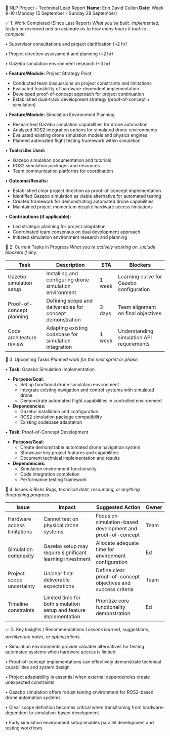 📝 NLP Project – Technical Lead Report
**Name:** Erin David Cullen
**Date:** Week 9-10 (Monday 15 September - Sunday 28 September)

✅ 1. Work Completed (Since Last Report)
_What you've built, implemented, tested or reviewed and an estimate as to how many hours it took to complete_

• Supervisor consultations and project clarification (~2 hr)

• Project direction assessment and planning (~2 hr)

• Gazebo simulation environment research (~3 hr)

• **Feature/Module:** Project Strategy Pivot
  - Conducted team discussions on project constraints and limitations
  - Evaluated feasibility of hardware-dependent implementation
  - Developed proof-of-concept approach for project continuation
  - Established dual-track development strategy (proof-of-concept + simulation)

• **Feature/Module:** Simulation Environment Planning
  - Researched Gazebo simulation capabilities for drone automation
  - Analyzed ROS2 integration options for simulated drone environments
  - Evaluated existing drone simulation models and physics engines
  - Planned automated flight testing framework within simulation

• **Tools/Libs Used:**
  - Gazebo simulation documentation and tutorials
  - ROS2 simulation packages and resources
  - Team communication platforms for coordination

• **Outcome/Results:**
  - Established clear project direction as proof-of-concept implementation
  - Identified Gazebo simulation as viable alternative for automated testing
  - Created framework for demonstrating automated drone capabilities
  - Maintained project momentum despite hardware access limitations

• **Contributions (if applicable):**
  - Led strategic planning for project adaptation
  - Coordinated team consensus on dual development approach
  - Initiated simulation environment research and planning

📌 2. Current Tasks in Progress
_What you're actively working on. Include blockers if any._

| Task | Description | ETA | Blockers |
|------|-------------|-----|----------|
| Gazebo simulation setup | Installing and configuring drone simulation environment | 1 week | Learning curve for Gazebo configuration |
| Proof-of-concept planning | Defining scope and deliverables for concept demonstration | 3 days | Team alignment on final objectives |
| Code architecture review | Adapting existing codebase for simulation integration | 1 week | Understanding simulation API requirements |

📅 3. Upcoming Tasks
_Planned work for the next sprint or phase._

• **Task:** Gazebo Simulation Implementation
  - **Purpose/Goal:**
    - Set up functional drone simulation environment
    - Integrate existing navigation and control systems with simulated drone
    - Demonstrate automated flight capabilities in controlled environment
  - **Dependencies:**
    - Gazebo installation and configuration
    - ROS2 simulation package compatibility
    - Existing codebase adaptation

• **Task:** Proof-of-Concept Development
  - **Purpose/Goal:**
    - Create demonstrable automated drone navigation system
    - Showcase key project features and capabilities
    - Document technical implementation and results
  - **Dependencies:**
    - Simulation environment functionality
    - Code integration completion
    - Performance testing framework

🚨 4. Issues & Risks
_Bugs, technical debt, resourcing, or anything threatening progress._

| Issue | Impact | Suggested Action | Owner |
|-------|--------|------------------|-------|
| Hardware access limitations | Cannot test on physical drone systems | Focus on simulation-based development and proof-of-concept | Team |
| Simulation complexity | Gazebo setup may require significant learning investment | Allocate adequate time for environment configuration | Ed |
| Project scope uncertainty | Unclear final deliverable expectations | Define clear proof-of-concept objectives and success criteria | Team |
| Timeline constraints | Limited time for both simulation setup and feature implementation | Prioritize core functionality demonstration | Ed |

📈 5. Key Insights / Recommendations
_Lessons learned, suggestions, architecture notes, or optimizations._

• Simulation environments provide valuable alternatives for testing automated systems when hardware access is limited

• Proof-of-concept implementations can effectively demonstrate technical capabilities and system design

• Project adaptability is essential when external dependencies create unexpected constraints

• Gazebo simulation offers robust testing environment for ROS2-based drone automation systems

• Clear scope definition becomes critical when transitioning from hardware-dependent to simulation-based development

• Early simulation environment setup enables parallel development and testing workflows